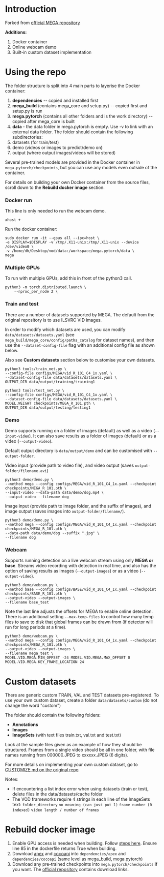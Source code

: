 # Introduction
Forked from [official MEGA repository](https://github.com/Scalsol/mega.pytorch)

**Additions:**
1. Docker container
2. Online webcam demo
3. Built-in custom dataset implementation

# Using the repo
The folder structure is split into 4 main parts to layerise the Docker container:
1. **dependencies** -- copied and installed first
2. **mega_build** (contains mega_core and setup.py) -- copied first and setup.py is run
3. **mega.pytorch** (contains all other folders and is the work directory) -- copied after mega_core is built
4. **data** - the data folder in mega.pytorch is empty. Use -v to link with an external data folder. The folder should contain the following subdirectories:
  1. datasets (for train/test)
  2. demo (videos or images to predict/demo on)
  3. output (where output images/videos will be stored)

Several pre-trained models are provided in the Docker container in `mega.pytorch/checkpoints`, but you can use any models even outside of the container.

For details on building your own Docker container from the source files, scroll down to the **Rebuild docker image** section.

### Docker run
This line is only needed to run the webcam demo.
```
xhost + 
```

Run the docker container:
```
sudo docker run -it --gpus all --ipc=host \
-e DISPLAY=$DISPLAY -v /tmp/.X11-unix:/tmp/.X11-unix --device /dev/video0 \
-v /home/dh/Desktop/vod/data:/workspace/mega.pytorch/data \
mega 
```

### Multiple GPUs

To run with multiple GPUs, add this in front of the python3 call.

```
python3 -m torch.distributed.launch \
    --nproc_per_node 2 \
```

### Train and test
There are a number of datasets supported by MEGA. The default from the original repository is to use ILSVRC VID images.

In order to modify which datasets are used, you can modify `data/datasets/datasets.yaml` (see `mega_build/mega_core/config/paths_catalog` for dataset names), and then use the `--dataset-config-file` flag with an additional config file as shown below.

Also see **Custom datasets** section below to customise your own datasets.


```
python3 tools/train_net.py \
--config-file configs/MEGA/vid_R_101_C4_1x.yaml \
--dataset-config-file data/datasets/datasets.yaml \
OUTPUT_DIR data/output/training/training1
```

```
python3 tools/test_net.py \
--config-file configs/MEGA/vid_R_101_C4_1x.yaml \
--dataset-config-file data/datasets/datasets.yaml \
MODEL.WEIGHT checkpoints/MEGA_R_101.pth \
OUTPUT_DIR data/output/testing/testing1
```

### Demo
Demo supports running on a folder of images (default) as well as a video (`--input-video`). It can also save results as a folder of images (default) or as a video (`--output-video`).

Default output directory is `data/output/demo` and can be customised with `--output-folder`.

Video input (provide path to video file), and video output (saves `output-folder/filename.avi`)
```
python3 demo/demo.py \
--method mega --config configs/MEGA/vid_R_101_C4_1x.yaml --checkpoint checkpoints/MEGA_R_101.pth \
--input-video --data-path data/demo/dog.mp4 \
--output-video --filename dog
```

Image input (provide path to image folder, and the suffix of images), and image output (saves images into `output-folder/filename/`).
```
python3 demo/demo.py \
--method mega --config configs/MEGA/vid_R_101_C4_1x.yaml --checkpoint checkpoints/MEGA_R_101.pth \
--data-path data/demo/dog --suffix ".jpg" \
--filename dog
```

### Webcam
Supports running detection on a live webcam stream using only **MEGA or base**. Streams video recording with detection in real time, and also has the option of saving results as images (`--output-images`) or as a video (`--output-video`).

```
python3 demo/webcam.py \
--method base --config configs/BASE/vid_R_101_C4_1x.yaml --checkpoint checkpoints/BASE_R_101.pth \
--output-video --output-images \
--filename base_test
```

Note the last line adjusts the offsets for MEGA to enable online detection. There is an additional setting `--max-temp-files` to control how many temp files to save to disk that global frames can be drawn from (if detector will run for long periods at a time).
```
python3 demo/webcam.py \
--method mega --config configs/MEGA/vid_R_101_C4_1x.yaml --checkpoint checkpoints/MEGA_R_101.pth \
--output-video --output-images \
--filename mega_test \
MODEL.VID.MEGA.MIN_OFFSET -24 MODEL.VID.MEGA.MAX_OFFSET 0 MODEL.VID.MEGA.KEY_FRAME_LOCATION 24
```

# Custom datasets
There are generic custom TRAIN, VAL and TEST datasets pre-registered. To use your own custom dataset, create a folder `data/datasets/custom` (do not change the word "custom")

The folder should contain the following folders:
- **Annotations**
- **Images**
- **ImageSets** (with text files train.txt, val.txt and test.txt)

Look at the sample files given as an example of how they should be structured. Frames from a single video should be all in one folder, with file names running from 000000.JPEG to xxxxxx.JPEG (6 digits).

For more details on implementing your own custom dataset, go to [CUSTOMIZE.md on the original repo](https://github.com/Scalsol/mega.pytorch/blob/master/CUSTOMIZE.md)

Notes:
- If encountering a list index error when using datasets (train or test), delete files in the data/datasets/cache folder
- The VOD frameworks require 4 strings in each line of the ImageSets text: `folder_directory` `no meaning (can just put 1)` `frame number (0 indexed)` `video length / number of frames`

# Rebuild docker image

1. Enable GPU access is needed when building. Follow [steps here](https://stackoverflow.com/questions/59691207/docker-build-with-nvidia-runtime). Ensure line 85 in the dockerfile returns True when building.
2. Download [apex](https://github.com/NVIDIA/apex) and [cocoapi](https://github.com/cocodataset/cocoapi) into `dependencies/apex` and `dependencies/cocoapi` (same level as mega_build, mega.pytorch)
3. Download any pre-trained checkpoints into `mega.pytorch/checkpoints` if you want. The [official repository](https://github.com/Scalsol/mega.pytorch) contains download links.
